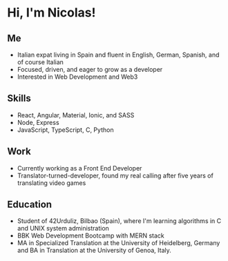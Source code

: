 # Hi, I'm **Nicolas**!

## Me
- Italian expat living in Spain and fluent in English, German, Spanish, and of course Italian
- Focused, driven, and eager to grow as a developer
- Interested in Web Development and Web3

## Skills
- React, Angular, Material, Ionic, and SASS
- Node, Express
- JavaScript, TypeScript, C, Python

## Work
- Currently working as a Front End Developer
- Translator-turned-developer, found my real calling after five years of translating video games

## Education
- Student of 42Urduliz, Bilbao (Spain), where I'm learning algorithms in C and UNIX system administration
- BBK Web Development Bootcamp with MERN stack
- MA in Specialized Translation at the University of Heidelberg, Germany and BA in Translation at the University of Genoa, Italy.


